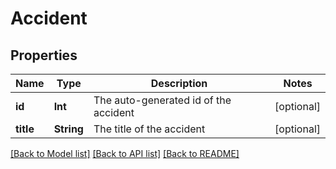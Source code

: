 # Accident

## Properties

| Name      | Type       | Description                           | Notes      |
| --------- | ---------- | ------------------------------------- | ---------- |
| **id**    | **Int**    | The auto-generated id of the accident | [optional] |
| **title** | **String** | The title of the accident             | [optional] |

[[Back to Model list]](../README.md#documentation-for-models) [[Back to API list]](../README.md#documentation-for-api-endpoints) [[Back to README]](../README.md)
